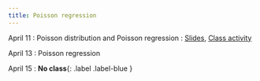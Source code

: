 ```yaml
---
title: Poisson regression
---
```


April 11
: Poisson distribution and Poisson regression
  : [Slides](https://sta279-s22.github.io/slides/lecture_26.html), [Class activity](https://sta279-s22.github.io/class_activities/ca_lecture_26.html)

April 13
: Poisson regression

April 15
: **No class**{: .label .label-blue }